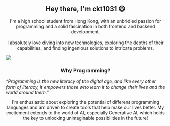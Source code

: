 <h2 align="center">Hey there, I'm ckt1031 😃</h2>

<p align="center">
  I'm a high school student from Hong Kong, with an unbridled passion for programming and a solid fascination in both frontend and backend development.
  <br />
  <br />
  I absolutely love diving into new technologies, exploring the depths of their capabilities, and finding ingenious solutions to intricate problems.
</p>

<div align="center" style="display: flex; flex-direction: column">
    <img src="https://ckt1031-github-readme-stats.vercel.app/api?username=ckt1031&show_icons=true&count_private=true&theme=dark"></img>
</div>

<h3 align="center">Why Programming?</h3>
<em>“Programming is the new literacy of the digital age, and like every other form of literacy, it empowers those who learn it to change their lives and the world around them.”</em>

<p align="center">
  I'm enthusiastic about exploring the potential of different programming languages and am driven to create tools that help make our lives better. My excitement extends to the world of AI, especially Generative AI, which holds the key to unlocking unimaginable possibilities in the future!
</p>
